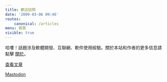 ```yaml
---
title: 歡迎訪問
date: '2009-03-06 09:46'
routes:
    canonical: /articles
menu: 首頁
visible: true
---
```

哈嘍！話題涉及軟體開發、互聯網、軟件使用經驗。關於本站和作者的更多信息請點擊 [關於](https://dallas.lu/about/)。

[查看文章](https://dallas.lu/archives/)

<a href="https://m.dallas.lu/@i" rel="me">Mastodon</a>
